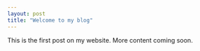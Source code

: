 ```yaml
---
layout: post
title: "Welcome to my blog"
---
```

This is the first post on my website. More content coming soon.

